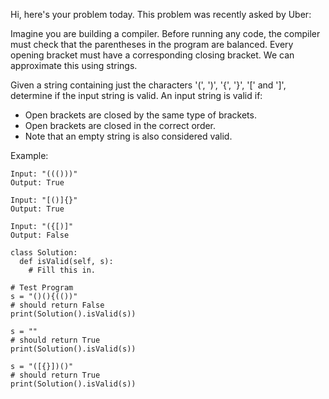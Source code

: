 Hi, here's your problem today. This problem was recently asked by Uber:

Imagine you are building a compiler. Before running any code, the compiler must check that the parentheses in the program are balanced. Every opening bracket must have a corresponding closing bracket. We can approximate this using strings. 

Given a string containing just the characters '(', ')', '{', '}', '[' and ']', determine if the input string is valid. 
An input string is valid if:
- Open brackets are closed by the same type of brackets.
- Open brackets are closed in the correct order.
- Note that an empty string is also considered valid.

Example:
```
Input: "((()))"
Output: True

Input: "[()]{}"
Output: True

Input: "({[)]"
Output: False
```
```
class Solution:
  def isValid(self, s):
    # Fill this in.

# Test Program
s = "()(){(())" 
# should return False
print(Solution().isValid(s))

s = ""
# should return True
print(Solution().isValid(s))

s = "([{}])()"
# should return True
print(Solution().isValid(s))
```